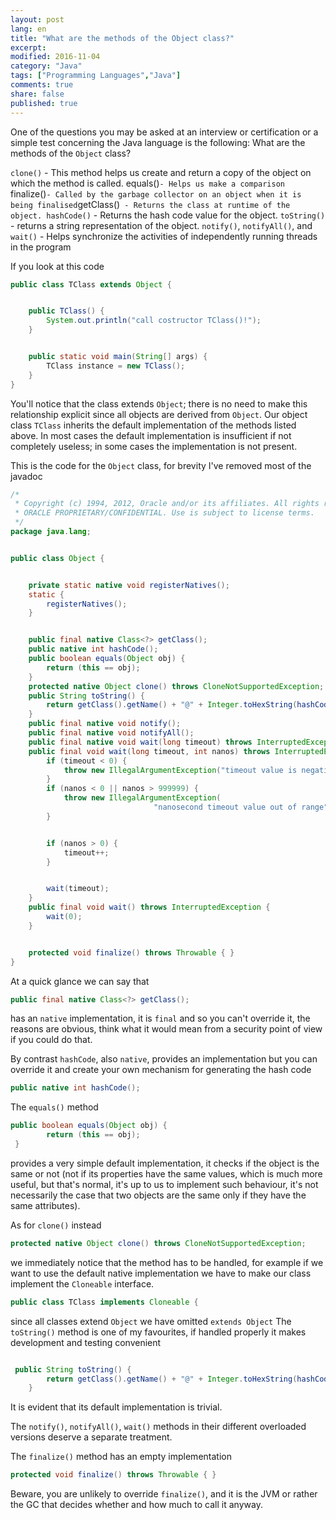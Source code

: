```yaml
---
layout: post
lang: en
title: "What are the methods of the Object class?"
excerpt: 
modified: 2016-11-04
category: "Java"
tags: ["Programming Languages","Java"]
comments: true
share: false
published: true
---
```


One of the questions you may be asked at an interview or certification or a simple test concerning the Java language is the following:
What are the methods of the `Object` class?


`clone()` - This method helps us create and return a copy of the object on which the method is called.
equals()` - Helps us make a comparison 
`finalize()` - Called by the garbage collector on an object when it is being finalised
`getClass()` - Returns the class at runtime of the object.
hashCode()` - Returns the hash code value for the object.
`toString()` - returns a string representation of the object.
`notify()`, `notifyAll()`, and `wait()` - Helps synchronize the activities of independently running threads in the program 


If you look at this code

```java
public class TClass extends Object {


    public TClass() {
        System.out.println("call costructor TClass()!");
    }


    public static void main(String[] args) {
        TClass instance = new TClass();
    }
}
```


You'll notice that the class extends `Object`; there is no need to make this relationship explicit since all objects are derived from `Object`. Our object class `TClass` inherits the default implementation of the methods listed above. In most cases the default implementation is insufficient if not completely useless; in some cases the implementation is not present.


This is the code for the `Object` class, for brevity I've removed most of the javadoc

```java
/*
 * Copyright (c) 1994, 2012, Oracle and/or its affiliates. All rights reserved.
 * ORACLE PROPRIETARY/CONFIDENTIAL. Use is subject to license terms.
 */
package java.lang;


public class Object {


    private static native void registerNatives();
    static {
        registerNatives();
    }


    public final native Class<?> getClass();
    public native int hashCode();
    public boolean equals(Object obj) {
        return (this == obj);
    }
    protected native Object clone() throws CloneNotSupportedException;
    public String toString() {
        return getClass().getName() + "@" + Integer.toHexString(hashCode());
    }
    public final native void notify();
    public final native void notifyAll();
    public final native void wait(long timeout) throws InterruptedException;
    public final void wait(long timeout, int nanos) throws InterruptedException {
        if (timeout < 0) {
            throw new IllegalArgumentException("timeout value is negative");
        }
        if (nanos < 0 || nanos > 999999) {
            throw new IllegalArgumentException(
                                "nanosecond timeout value out of range");
        }


        if (nanos > 0) {
            timeout++;
        }


        wait(timeout);
    }
    public final void wait() throws InterruptedException {
        wait(0);
    }


    protected void finalize() throws Throwable { }
}
```

At a quick glance we can say that

```java
public final native Class<?> getClass();
```
has an `native` implementation, it is `final` and so you can't override it, the reasons are obvious, think what it would mean from a security point of view if you could do that.

By contrast `hashCode`, also `native`, provides an implementation but you can override it and create your own mechanism for generating the hash code

```java
public native int hashCode();
```


The `equals()` method

```java 
public boolean equals(Object obj) {
        return (this == obj);
 }
```

provides a very simple default implementation, it checks if the object is the same or not (not if its properties have the same values, which is much more useful, but that's normal, it's up to us to implement such behaviour, it's not necessarily the case that two objects are the same only if they have the same attributes).


As for `clone()` instead 

```java
protected native Object clone() throws CloneNotSupportedException;
```

we immediately notice that the method has to be handled, for example if we want to use the default native implementation we have to make our class implement the `Cloneable` interface.

```java
public class TClass implements Cloneable {
```

since all classes extend `Object` we have omitted `extends Object`
The `toString()` method is one of my favourites, if handled properly it makes development and testing convenient

```java

 public String toString() {
        return getClass().getName() + "@" + Integer.toHexString(hashCode());
    }
```

It is evident that its default implementation is trivial.


The `notify()`, `notifyAll()`, `wait()` methods in their different overloaded versions deserve a separate treatment.


The `finalize()` method has an empty implementation

```java
protected void finalize() throws Throwable { }
```

Beware, you are unlikely to override `finalize()`, and it is the JVM or rather the GC that decides whether and how much to call it anyway.